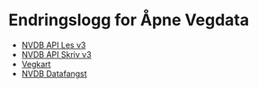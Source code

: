 # Endringslogg for Åpne Vegdata

* [NVDB API Les v3](APILESV3.md)
* [NVDB API Skriv v3](APISKRIVV3.md)
* [Vegkart](vegkart.md)
* [NVDB Datafangst](datafangst.md)
